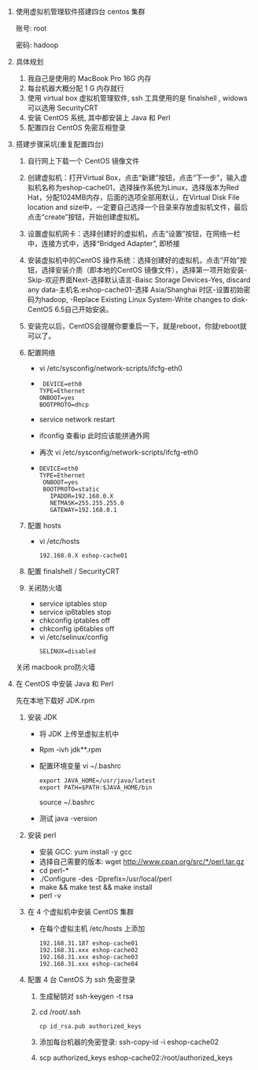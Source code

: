 1. 使用虚拟机管理软件搭建四台 centos 集群

   账号: root

   密码: hadoop

2. 具体规划
   1. 我自己是使用的 MacBook Pro  16G 内存
   2. 每台机器大概分配 1 G 内存就行
   3. 使用 virtual box 虚拟机管理软件, ssh 工具使用的是 finalshell , widows 可以选用 SecurityCRT
   4. 安装 CentOS 系统, 其中都安装上 Java 和 Perl
   5. 配置四台 CentOS 免密互相登录

3. 搭建步骤采坑(重复配置四台)
   1. 自行网上下载一个 CentOS 镜像文件
   
   2. 创建虚拟机：打开Virtual Box，点击“新建”按钮，点击“下一步”，输入虚拟机名称为eshop-cache01，选择操作系统为Linux，选择版本为Red Hat，分配1024MB内存，后面的选项全部用默认，在Virtual Disk File location and size中，一定要自己选择一个目录来存放虚拟机文件，最后点击“create”按钮，开始创建虚拟机。
   
   3. 设置虚拟机网卡：选择创建好的虚拟机，点击“设置”按钮，在网络一栏中，连接方式中，选择“Bridged Adapter”, 即桥接
   
   4. 安装虚拟机中的CentOS 操作系统：选择创建好的虚拟机，点击“开始”按钮，选择安装介质（即本地的CentOS 镜像文件），选择第一项开始安装-Skip-欢迎界面Next-选择默认语言-Baisc Storage Devices-Yes, discard any data-主机名:eshop-cache01-选择 Asia/Shanghai 时区-设置初始密码为hadoop, -Replace Existing Linux System-Write changes to disk-CentOS 6.5自己开始安装。
   
   5. 安装完以后，CentOS会提醒你要重启一下，就是reboot，你就reboot就可以了。
   
   6. 配置网络
      - vi /etc/sysconfig/network-scripts/ifcfg-eth0
      
      - ```
	     DEVICE=eth0
        TYPE=Ethernet
        ONBOOT=yes
        BOOTPROTO=dhcp
        ```
   	  
      - service network restart
      
      - ifconfig 查看ip 此时应该能拼通外网
      
	   - 再次 vi /etc/sysconfig/network-scripts/ifcfg-eth0
	   
	   - ```
	     DEVICE=eth0
	     TYPE=Ethernet
		  ONBOOT=yes
		  BOOTPROTO=static
			IPADDR=192.168.0.X
			NETMASK=255.255.255.0
			GATEWAY=192.168.0.1
			```
		
	7. 配置 hosts
	
	   - vi /etc/hosts
	
	     ```
	     192.168.0.X eshop-cache01
	     ```
	
	8. 配置 finalshell / SecurityCRT
	
	9. 关闭防火墙
	
	   - service iptables stop
	   - service ip6tables stop
	   - chkconfig iptables off
	   - chkconfig ip6tables off
	   - vi /etc/selinux/config
	     ```
	     SELINUX=disabled
	     ```
	     
	
	关闭 macbook pro防火墙
	
	

4. 在 CentOS 中安装 Java 和 Perl

   先在本地下载好 JDK.rpm

   1. 安装 JDK

      - 将 JDK 上传至虚拟主机中

      - Rpm -ivh jdk**.rpm

      - 配置环境变量 vi ~/.bashrc

        ```
        export JAVA_HOME=/usr/java/latest
        export PATH=$PATH:$JAVA_HOME/bin
        ```

        source ~/.bashrc

      - 测试 java -version

   2. 安装 perl

      - 安装 GCC: yum install -y gcc
      - 选择自己需要的版本: wget http://www.cpan.org/src/*/perl.tar.gz
      - cd perl-*
      - ./Configure -des -Dprefix=/usr/local/perl
      - make && make test && make install 
      - perl -v

   3. 在 4 个虚拟机中安装 CentOS 集群

      - 在每个虚拟主机 /etc/hosts 上添加 

        ```
        192.168.31.187 eshop-cache01
        192.168.31.xxx eshop-cache02
        192.168.31.xxx eshop-cache03
        192.168.31.xxx eshop-cache04
        ```

   4. 配置 4 台 CentOS 为 ssh 免密登录

      1. 生成秘钥对   ssh-keygen -t rsa

      2. cd /root/.ssh

         ```
         cp id_rsa.pub authorized_keys
         ```

      3. 添加每台机器的免密登录: ssh-copy-id -i eshop-cache02
      4. scp authorized_keys eshop-cache02:/root/authorized_keys

